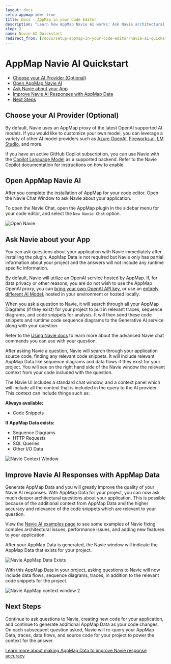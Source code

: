 ```yaml
---
layout: docs
setup-appmap-ide: true
title: Docs - AppMap in your Code Editor
description: "Learn how AppMap Navie AI works: Ask Navie architectural level questions about your code and use AppMap Data as"
step: 2
name: Navie AI Quickstart
redirect_from: [/docs/setup-appmap-in-your-code-editor/navie-ai-quickstart]
---
```


# AppMap Navie AI Quickstart

- [Choose your AI Provider (Optional)](#choose-your-ai-provider-optional)
- [Open AppMap Navie AI](#open-appmap-navie-ai)
- [Ask Navie about your App](#ask-navie-about-your-app)
- [Improve Navie AI Responses with AppMap Data](#improve-navie-ai-responses-with-appmap-data)
- [Next Steps](#next-steps)

## Choose your AI Provider (Optional)

By default, Navie uses an AppMap proxy of the latest OpenAI supported AI models. If you would like to customize your own model, you can leverage a variety of other AI model providers such as [Azure OpenAI](https://appmap.io/docs/reference/navie#azure-openai), [Fireworks.ai](https://appmap.io/docs/reference/navie#fireworks-ai), [LM Studio](https://appmap.io/docs/reference/navie#lm-studio), and more.  

If you have an active GitHub Copilot subscription, you can use Navie with the [Copilot Lanauage Model](/docs/reference/navie#github-copilot-language-model) as a supported backend. Refer to the Navie Copilot documentation for instructions on how to enable.

## Open AppMap Navie AI

After you complete the installation of AppMap for your code editor. Open the Navie Chat Window to ask Navie about your application. 

To open the Navie Chat, open the AppMap plugin in the sidebar menu for your code editor, and select the `New Navie Chat` option.

![Open Navie](/assets/img/open-navie.webp)

## Ask Navie about your App

You can ask questions about your application with Navie immediately after installing the plugin.  AppMap Data is not required but Navie only has partial information about your project and the answers will not include any runtime specific information. 

By default, Navie will utilize an OpenAI service hosted by AppMap. If, for data privacy or other reasons, you are do not wish to use the AppMap OpenAI proxy, you can [bring your own OpenAI API key](/docs/navie/bring-your-own-model.html#bring-your-own-openai-api-key-byok), or use an [entirely different AI Model](/docs/navie/bring-your-own-model.html#ollama), hosted in your environment or hosted locally.

When you ask a question to Navie, it will search through all your AppMap Diagrams (if they exist) for your project to pull in relevant traces, sequence diagrams, and code snippets for analysis. It will then send these code snippets and runtime code sequence diagrams to the Generative AI service along with your question. 

Refer to the [Using Navie docs](/docs/navie/using-navie) to learn more about the advanced Navie chat commands you can use with your question. 

After asking Navie a question, Navie will search through your application source code, finding any relevant code snippets. It will include relevant AppMap Data like sequence diagrams and data flows if they exist for your project. You will see on the right hand side of the Navie window the relevant context from your code included with the question. 

The Navie UI includes a standard chat window, and a context panel which will include all the context that is included in the query to the AI provider.  This context can include things such as:

**Always available:**  
- Code Snippets

**If AppMap Data exists:**  
- Sequence Diagrams
- HTTP Requests
- SQL Queries
- Other I/O Data

![Navie Context Window](/assets/img/navie-context-window.webp)

## Improve Navie AI Responses with AppMap Data

Generate AppMap Data and you will greatly improve the quality of your Navie AI responses. With AppMap Data for your project, you can now ask much deeper architectural questions about your application. This is possible because of the additional context from AppMap Data and the higher accuracy and relevance of the code snippets which are relevant to your question. 

View the [Navie AI examples page](/product/examples/navie) to see some examples of Navie fixing complex architectural issues, performance issues, and adding new features to your application.

After your AppMap Data is generated, the Navie window will indicate the AppMap Data that exists for your project. 

![Navie AppMap Data Exists](/assets/img/navie-appmap-data-exists.webp)

With this AppMap Data in your project, asking questions to Navie will now include data flows, sequence diagrams, traces, in addition to the relevant code snippets for the project. 

![Navie AppMap context window 2](/assets/img/navie-appmap-context-window.webp)

## Next Steps

Continue to ask questions to Navie, creating new code for your application, and continue to generate additional AppMap Data as your code changes.  On each subsequent question asked, Navie will re-query your AppMap Data, traces, data flows, and source code for your project to power the context for the answer. 

[Learn more about making AppMap Data to improve Navie response accuracy](/docs/get-started-with-appmap/making-appmap-data)